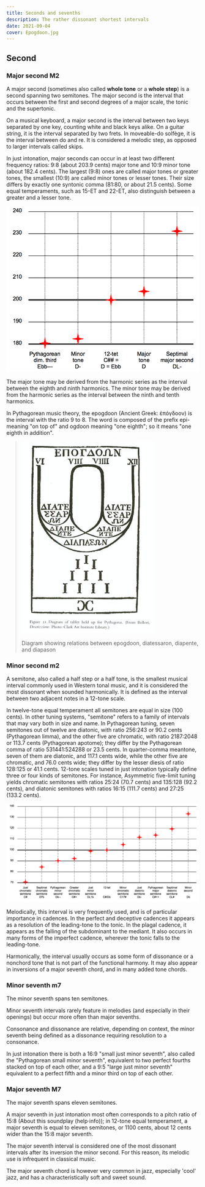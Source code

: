 ```yaml
---
title: Seconds and sevenths
description: The rather dissonant shortest intervals
date: 2021-09-04
cover: Epogdoon.jpg
---
```


## Second

### Major second M2

<abc-render abc="[A4B] AB" />

<chroma-circle :chroma="'101000000000'" type="+M2" />

<chroma-row :chroma="'101000000000'" />

A major second (sometimes also called **whole tone** or a **whole step**) is a second spanning two semitones. The major second is the interval that occurs between the first and second degrees of a major scale, the tonic and the supertonic.

On a musical keyboard, a major second is the interval between two keys separated by one key, counting white and black keys alike. On a guitar string, it is the interval separated by two frets. In moveable-do solfège, it is the interval between do and re. It is considered a melodic step, as opposed to larger intervals called skips.

In just intonation, major seconds can occur in at least two different frequency ratios: 9:8 (about 203.9 cents) major tone and 10:9 minor tone (about 182.4 cents). The largest (9:8) ones are called major tones or greater tones, the smallest (10:9) are called minor tones or lesser tones. Their size differs by exactly one syntonic comma (81:80, or about 21.5 cents). Some equal temperaments, such as 15-ET and 22-ET, also distinguish between a greater and a lesser tone.

![](./images/Comparison_of_major_seconds.png)

The major tone may be derived from the harmonic series as the interval between the eighth and ninth harmonics. The minor tone may be derived from the harmonic series as the interval between the ninth and tenth harmonics.

In Pythagorean music theory, the epogdoon (Ancient Greek: ἐπόγδοον) is the interval with the ratio 9 to 8. The word is composed of the prefix epi- meaning "on top of" and ogdoon meaning "one eighth"; so it means "one eighth in addition".

> ![](./Epogdoon.jpg)
>
> Diagram showing relations between epogdoon, diatessaron, diapente, and diapason

### Minor second m2

<abc-render abc="[A4_B] A_B" />

<chroma-profile :chroma="'110000000000'" />

A semitone, also called a half step or a half tone, is the smallest musical interval commonly used in Western tonal music, and it is considered the most dissonant when sounded harmonically. It is defined as the interval between two adjacent notes in a 12-tone scale.

In twelve-tone equal temperament all semitones are equal in size (100 cents). In other tuning systems, "semitone" refers to a family of intervals that may vary both in size and name. In Pythagorean tuning, seven semitones out of twelve are diatonic, with ratio 256:243 or 90.2 cents (Pythagorean limma), and the other five are chromatic, with ratio 2187:2048 or 113.7 cents (Pythagorean apotome); they differ by the Pythagorean comma of ratio 531441:524288 or 23.5 cents. In quarter-comma meantone, seven of them are diatonic, and 117.1 cents wide, while the other five are chromatic, and 76.0 cents wide; they differ by the lesser diesis of ratio 128:125 or 41.1 cents. 12-tone scales tuned in just intonation typically define three or four kinds of semitones. For instance, Asymmetric five-limit tuning yields chromatic semitones with ratios 25:24 (70.7 cents) and 135:128 (92.2 cents), and diatonic semitones with ratios 16:15 (111.7 cents) and 27:25 (133.2 cents).

![](./images/Comparison_of_minor_seconds.png)

Melodically, this interval is very frequently used, and is of particular importance in cadences. In the perfect and deceptive cadences it appears as a resolution of the leading-tone to the tonic. In the plagal cadence, it appears as the falling of the subdominant to the mediant. It also occurs in many forms of the imperfect cadence, wherever the tonic falls to the leading-tone.

Harmonically, the interval usually occurs as some form of dissonance or a nonchord tone that is not part of the functional harmony. It may also appear in inversions of a major seventh chord, and in many added tone chords.

### Minor seventh m7

<abc-render abc="[A4g] Ag" />

<chroma-profile :chroma="'100000000010'" />

The minor seventh spans ten semitones.

Minor seventh intervals rarely feature in melodies (and especially in their openings) but occur more often than major sevenths.

Consonance and dissonance are relative, depending on context, the minor seventh being defined as a dissonance requiring resolution to a consonance.

In just intonation there is both a 16:9 "small just minor seventh", also called the "Pythagorean small minor seventh", equivalent to two perfect fourths stacked on top of each other, and a 9:5 "large just minor seventh" equivalent to a perfect fifth and a minor third on top of each other.

### Major seventh M7

<abc-render abc="[A4^g] A^g" />

<chroma-profile :chroma="'100000000001'" />

The major seventh spans eleven semitones.

A major seventh in just intonation most often corresponds to a pitch ratio of 15:8 (About this soundplay (help·info)); in 12-tone equal temperament, a major seventh is equal to eleven semitones, or 1100 cents, about 12 cents wider than the 15:8 major seventh.

The major seventh interval is considered one of the most dissonant intervals after its inversion the minor second. For this reason, its melodic use is infrequent in classical music.

The major seventh chord is however very common in jazz, especially 'cool' jazz, and has a characteristically soft and sweet sound.
